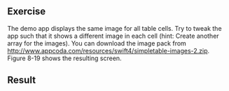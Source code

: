 ## Exercise

The demo app displays the same image for all table cells. Try to tweak the app such that it shows a different image in each cell (hint: Create another array for the images). You can download the image pack from http://www.appcoda.com/resources/swift4/simpletable-images-2.zip. Figure 8-19 shows the resulting screen.

## Result

